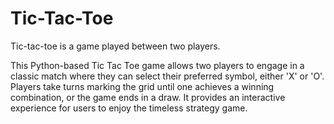 # Tic-Tac-Toe

Tic-tac-toe is a game played between two players.

This Python-based Tic Tac Toe game allows two players to engage in a classic match where they can select their preferred symbol, either 'X' or 'O'. Players take turns marking the grid until one achieves a winning combination, or the game ends in a draw. It provides an interactive experience for users to enjoy the timeless strategy game.

